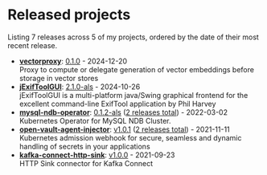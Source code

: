 # Released projects

Listing <!-- releases_count starts -->7<!-- releases_count ends --> releases across <!-- project_count starts -->5<!-- project_count ends --> of my projects, ordered by the date of their most recent release.

<!-- recent_releases starts -->
* **[vectorproxy](https://github.com/asaintsever/vectorproxy)**: [0.1.0](https://github.com/asaintsever/vectorproxy/releases/tag/0.1.0) - 2024-12-20
<br />Proxy to compute or delegate generation of vector embeddings before storage in vector stores
* **[jExifToolGUI](https://github.com/asaintsever/jExifToolGUI)**: [2.1.0-als](https://github.com/asaintsever/jExifToolGUI/releases/tag/2.1.0-als) - 2024-10-26
<br />jExifToolGUI is a multi-platform java/Swing graphical frontend for the excellent command-line ExifTool application by Phil Harvey
* **[mysql-ndb-operator](https://github.com/asaintsever/mysql-ndb-operator)**: [0.1.2-als](https://github.com/asaintsever/mysql-ndb-operator/releases/tag/release-als-0.1.2)  ([2 releases total](https://github.com/asaintsever/mysql-ndb-operator/releases)) - 2022-03-02
<br />Kubernetes Operator for MySQL NDB Cluster.
* **[open-vault-agent-injector](https://github.com/asaintsever/open-vault-agent-injector)**: [v1.0.1](https://github.com/asaintsever/open-vault-agent-injector/releases/tag/v1.0.1)  ([2 releases total](https://github.com/asaintsever/open-vault-agent-injector/releases)) - 2021-11-11
<br />Kubernetes admission webhook for secure, seamless and dynamic handling of secrets in your applications
* **[kafka-connect-http-sink](https://github.com/asaintsever/kafka-connect-http-sink)**: [v1.0.0](https://github.com/asaintsever/kafka-connect-http-sink/releases/tag/v1.0.0) - 2021-09-23
<br />HTTP Sink connector for Kafka Connect
<!-- recent_releases ends -->
